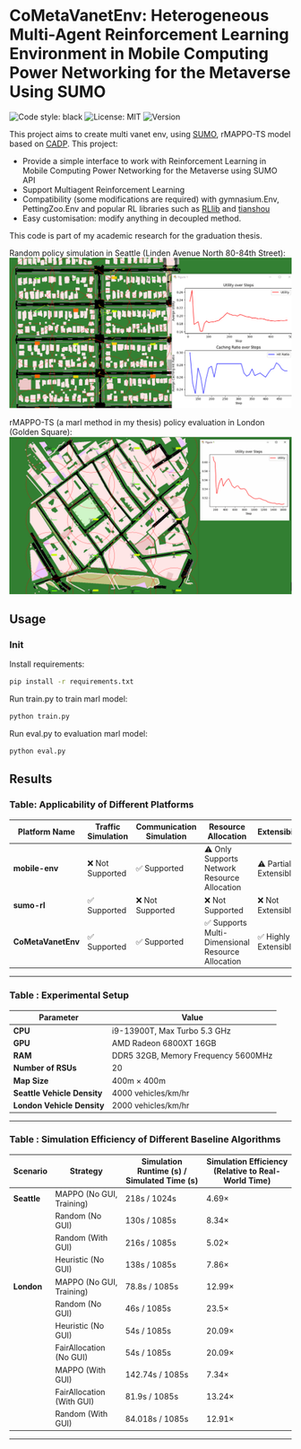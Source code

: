 # CoMetaVanetEnv: Heterogeneous Multi-Agent Reinforcement Learning Environment in Mobile Computing Power Networking for the Metaverse Using SUMO

![Code style: black](https://img.shields.io/badge/code%20style-black-000000.svg) ![License: MIT](https://img.shields.io/badge/License-MIT-yellow.svg) ![Version](https://img.shields.io/badge/version-1.0.0-blue) 

This project aims to create multi vanet env, using [SUMO](https://github.com/eclipse-sumo/sumo), rMAPPO-TS model based on [CADP](https://github.com/zyh1999/CADP).
This project:
- Provide a simple interface to work with Reinforcement Learning in Mobile Computing Power Networking for the Metaverse using SUMO API
- Support Multiagent Reinforcement Learning
- Compatibility (some modifications are required) with gymnasium.Env, PettingZoo.Env and popular RL libraries such as [RLlib](https://docs.ray.io/en/main/rllib.html) and [tianshou](https://github.com/thu-ml/tianshou)
- Easy customisation: modify anything in decoupled method.

This code is part of my academic research for the graduation thesis.

Random policy simulation in Seattle (Linden Avenue North 80-84th Street):
![Random simulation](random_139.gif)

rMAPPO-TS (a marl method in my thesis) policy evaluation in London (Golden Square):
![rMAPPO_London simulation](London-rMAPPO-TS.gif)

## Usage
### Init
Install requirements:
```bash
pip install -r requirements.txt
```

Run train.py to train marl model:
```bash
python train.py
```
Run eval.py to evaluation marl model:
```bash
python eval.py
```

## Results
### **Table: Applicability of Different Platforms**  
| Platform Name | Traffic Simulation | Communication Simulation | Resource Allocation | Extensibility |  
|--------------|------------------|------------------|------------------|--------------|  
| **mobile-env** | ❌ Not Supported | ✅ Supported | ⚠️ Only Supports Network Resource Allocation | ⚠️ Partially Extensible |  
| **sumo-rl** | ✅ Supported | ❌ Not Supported | ❌ Not Supported | ❌ Not Extensible |  
| **CoMetaVanetEnv** | ✅ Supported | ✅ Supported | ✅ Supports Multi-Dimensional Resource Allocation | ✅ Highly Extensible |  
---

### **Table : Experimental Setup**  

| Parameter | Value |  
|-----------|-------|  
| **CPU** | i9-13900T, Max Turbo 5.3 GHz |  
| **GPU** | AMD Radeon 6800XT 16GB |  
| **RAM** | DDR5 32GB, Memory Frequency 5600MHz |  
| **Number of RSUs** | 20 |  
| **Map Size** | 400m × 400m |  
| **Seattle Vehicle Density** | 4000 vehicles/km/hr |  
| **London Vehicle Density** | 2000 vehicles/km/hr |  

---

### **Table : Simulation Efficiency of Different Baseline Algorithms**  

| Scenario | Strategy | Simulation Runtime (s) / Simulated Time (s) | Simulation Efficiency (Relative to Real-World Time) |  
|------------|-----------------------------|-----------------------------|------------------------------------|  
| **Seattle** | MAPPO (No GUI, Training) | 218s / 1024s | 4.69× |  
|  | Random (No GUI) | 130s / 1085s | 8.34× |  
|  | Random (With GUI) | 216s / 1085s | 5.02× |  
|  | Heuristic (No GUI) | 138s / 1085s | 7.86× |  
| **London** | MAPPO (No GUI, Training) | 78.8s / 1085s | 12.99× |  
|  | Random (No GUI) | 46s / 1085s | 23.5× |  
|  | Heuristic (No GUI) | 54s / 1085s | 20.09× |  
|  | FairAllocation (No GUI) | 54s / 1085s | 20.09× |  
|  | MAPPO (With GUI) | 142.74s / 1085s | 7.34× |  
|  | FairAllocation (With GUI) | 81.9s / 1085s | 13.24× |  
|  | Random (With GUI) | 84.018s / 1085s | 12.91× |  

---
